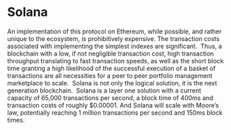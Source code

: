 # Solana
An implementation of this protocol on Ethereum, while possible, and rather unique to the ecosystem, is prohibitively expensive. The transaction costs associated with implementing the simplest indexes are significant.
‌
Thus, a blockchain with a low, if not negligible transaction cost, high transaction throughput translating to fast transaction speeds, as well as the short block time granting a high likelihood of the successful execution of a basket of transactions are all necessities for a peer to peer portfolio management marketplace to scale.
‌
Solana is not only the logical solution, it is the next generation blockchain.
‌
Solana is a layer one solution with a current capacity of 65,000 transactions per second, a block time of 400ms and transaction costs of roughly $0.00001. And Solana will scale with Moore’s law, potentially reaching 1 million transactions per second and 150ms block times.
